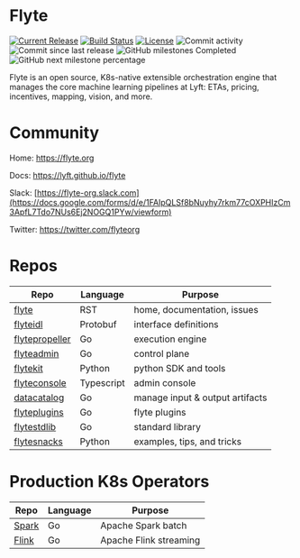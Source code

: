 # Flyte
[![Current Release](https://img.shields.io/github/release/lyft/flyte.svg)](https://github.com/lyft/flyte/releases/latest)
[![Build Status](https://travis-ci.org/lyft/flyte.svg?branch=master)](https://travis-ci.org/lyft/flyte)
[![License](https://img.shields.io/badge/LICENSE-Apache2.0-ff69b4.svg)](http://www.apache.org/licenses/LICENSE-2.0.html)
![Commit activity](https://img.shields.io/github/commit-activity/w/lyft/flyte.svg?style=plastic)
![Commit since last release](https://img.shields.io/github/commits-since/lyft/flyte/latest.svg?style=plastic)
![GitHub milestones Completed](https://img.shields.io/github/milestones/closed/lyft/flyte?style=plastic)
![GitHub next milestone percentage](https://img.shields.io/github/milestones/progress-percent/lyft/flyte/2?style=plastic)

Flyte is an open source, K8s-native extensible orchestration engine that manages the core machine learning pipelines at Lyft: ETAs, pricing, incentives, mapping, vision, and more. 

# Community
Home:  https://flyte.org

Docs:  https://lyft.github.io/flyte

Slack:  [https://flyte-org.slack.com](https://docs.google.com/forms/d/e/1FAIpQLSf8bNuyhy7rkm77cOXPHIzCm3ApfL7Tdo7NUs6Ej2NOGQ1PYw/viewform)

Twitter: https://twitter.com/flyteorg

# Repos 

Repo | Language | Purpose
--- | --- | ---
[flyte](https://github.com/lyft/flyte) | RST | home, documentation, issues
[flyteidl](https://github.com/lyft/flyteidl) | Protobuf | interface definitions
[flytepropeller](https://github.com/lyft/flytepropeller) | Go | execution engine
[flyteadmin](https://github.com/lyft/flyteadmin) | Go | control plane
[flytekit](https://github.com/lyft/flytekit) | Python | python SDK and tools
[flyteconsole](https://github.com/lyft/flyteconsole) | Typescript | admin console
[datacatalog](https://github.com/lyft/datacatalog) | Go  | manage input & output artifacts
[flyteplugins](https://github.com/lyft/flyteplugins) | Go  | flyte plugins
[flytestdlib](https://github.com/lyft/flytestdlib) |  Go | standard library
[flytesnacks](https://github.com/lyft/flytesnacks) | Python | examples, tips, and tricks

# Production K8s Operators

Repo | Language | Purpose
--- | --- | ---
[Spark](https://github.com/GoogleCloudPlatform/spark-on-k8s-operator) | Go | Apache Spark batch
[Flink](https://github.com/lyft/flinkk8soperator) | Go | Apache Flink streaming
